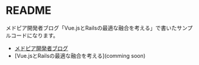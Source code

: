 # README

メドピア開発者ブログ「Vue.jsとRailsの最適な融合を考える」で書いたサンプルコードになります。

* [メドピア開発者ブログ](http://tech.medpeer.co.jp/)
* [Vue.jsとRailsの最適な融合を考える](comming soon)